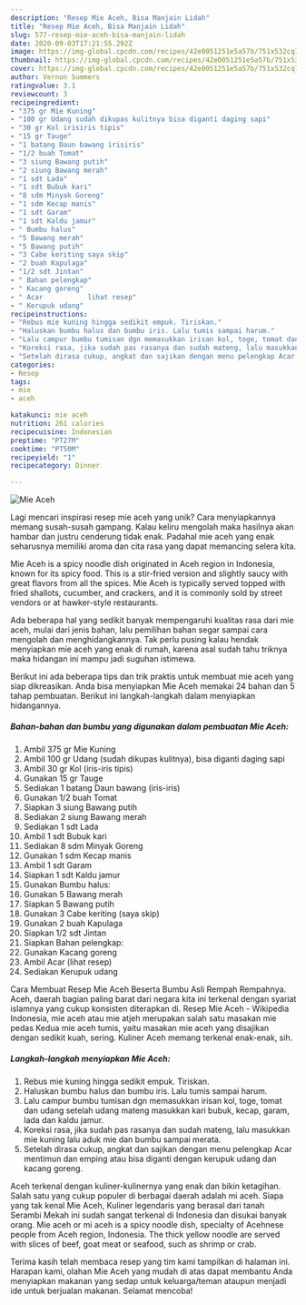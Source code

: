 ```yaml
---
description: "Resep Mie Aceh, Bisa Manjain Lidah"
title: "Resep Mie Aceh, Bisa Manjain Lidah"
slug: 577-resep-mie-aceh-bisa-manjain-lidah
date: 2020-09-03T17:21:55.292Z
image: https://img-global.cpcdn.com/recipes/42e0051251e5a57b/751x532cq70/mie-aceh-foto-resep-utama.jpg
thumbnail: https://img-global.cpcdn.com/recipes/42e0051251e5a57b/751x532cq70/mie-aceh-foto-resep-utama.jpg
cover: https://img-global.cpcdn.com/recipes/42e0051251e5a57b/751x532cq70/mie-aceh-foto-resep-utama.jpg
author: Vernon Summers
ratingvalue: 3.1
reviewcount: 3
recipeingredient:
- "375 gr Mie Kuning"
- "100 gr Udang sudah dikupas kulitnya bisa diganti daging sapi"
- "30 gr Kol irisiris tipis"
- "15 gr Tauge"
- "1 batang Daun bawang irisiris"
- "1/2 buah Tomat"
- "3 siung Bawang putih"
- "2 siung Bawang merah"
- "1 sdt Lada"
- "1 sdt Bubuk kari"
- "8 sdm Minyak Goreng"
- "1 sdm Kecap manis"
- "1 sdt Garam"
- "1 sdt Kaldu jamur"
- " Bumbu halus"
- "5 Bawang merah"
- "5 Bawang putih"
- "3 Cabe keriting saya skip"
- "2 buah Kapulaga"
- "1/2 sdt Jintan"
- " Bahan pelengkap"
- " Kacang goreng"
- " Acar           lihat resep"
- " Kerupuk udang"
recipeinstructions:
- "Rebus mie kuning hingga sedikit empuk. Tiriskan."
- "Haluskan bumbu halus dan bumbu iris. Lalu tumis sampai harum."
- "Lalu campur bumbu tumisan dgn memasukkan irisan kol, toge, tomat dan udang setelah udang mateng masukkan kari bubuk, kecap, garam, lada dan kaldu jamur."
- "Koreksi rasa, jika sudah pas rasanya dan sudah mateng, lalu masukkan mie kuning lalu aduk mie dan bumbu sampai merata."
- "Setelah dirasa cukup, angkat dan sajikan dengan menu pelengkap Acar mentimun dan emping atau bisa diganti dengan kerupuk udang dan kacang goreng."
categories:
- Resep
tags:
- mie
- aceh

katakunci: mie aceh 
nutrition: 261 calories
recipecuisine: Indonesian
preptime: "PT27M"
cooktime: "PT50M"
recipeyield: "1"
recipecategory: Dinner

---
```



![Mie Aceh](https://img-global.cpcdn.com/recipes/42e0051251e5a57b/751x532cq70/mie-aceh-foto-resep-utama.jpg)

Lagi mencari inspirasi resep mie aceh yang unik? Cara menyiapkannya memang susah-susah gampang. Kalau keliru mengolah maka hasilnya akan hambar dan justru cenderung tidak enak. Padahal mie aceh yang enak seharusnya memiliki aroma dan cita rasa yang dapat memancing selera kita.

Mie Aceh is a spicy noodle dish originated in Aceh region in Indonesia, known for its spicy food. This is a stir-fried version and slightly saucy with great flavors from all the spices. Mie Aceh is typically served topped with fried shallots, cucumber, and crackers, and it is commonly sold by street vendors or at hawker-style restaurants.

Ada beberapa hal yang sedikit banyak mempengaruhi kualitas rasa dari mie aceh, mulai dari jenis bahan, lalu pemilihan bahan segar sampai cara mengolah dan menghidangkannya. Tak perlu pusing kalau hendak menyiapkan mie aceh yang enak di rumah, karena asal sudah tahu triknya maka hidangan ini mampu jadi suguhan istimewa.


Berikut ini ada beberapa tips dan trik praktis untuk membuat mie aceh yang siap dikreasikan. Anda bisa menyiapkan Mie Aceh memakai 24 bahan dan 5 tahap pembuatan. Berikut ini langkah-langkah dalam menyiapkan hidangannya.

<!--inarticleads1-->

##### Bahan-bahan dan bumbu yang digunakan dalam pembuatan Mie Aceh:

1. Ambil 375 gr Mie Kuning
1. Ambil 100 gr Udang (sudah dikupas kulitnya), bisa diganti daging sapi
1. Ambil 30 gr Kol (iris-iris tipis)
1. Gunakan 15 gr Tauge
1. Sediakan 1 batang Daun bawang (iris-iris)
1. Gunakan 1/2 buah Tomat
1. Siapkan 3 siung Bawang putih
1. Sediakan 2 siung Bawang merah
1. Sediakan 1 sdt Lada
1. Ambil 1 sdt Bubuk kari
1. Sediakan 8 sdm Minyak Goreng
1. Gunakan 1 sdm Kecap manis
1. Ambil 1 sdt Garam
1. Siapkan 1 sdt Kaldu jamur
1. Gunakan  Bumbu halus:
1. Gunakan 5 Bawang merah
1. Siapkan 5 Bawang putih
1. Gunakan 3 Cabe keriting (saya skip)
1. Gunakan 2 buah Kapulaga
1. Siapkan 1/2 sdt Jintan
1. Siapkan  Bahan pelengkap:
1. Gunakan  Kacang goreng
1. Ambil  Acar           (lihat resep)
1. Sediakan  Kerupuk udang


Cara Membuat Resep Mie Aceh Beserta Bumbu Asli Rempah Rempahnya. Aceh, daerah bagian paling barat dari negara kita ini terkenal dengan syariat islamnya yang cukup konsisten diterapkan di. Resep Mie Aceh - Wikipedia Indonesia, mie aceh atau mie atjeh merupakan salah satu masakan mie pedas Kedua mie aceh tumis, yaitu masakan mie aceh yang disajikan dengan sedikit kuah, sering. Kuliner Aceh memang terkenal enak-enak, sih. 

<!--inarticleads2-->

##### Langkah-langkah menyiapkan Mie Aceh:

1. Rebus mie kuning hingga sedikit empuk. Tiriskan.
1. Haluskan bumbu halus dan bumbu iris. Lalu tumis sampai harum.
1. Lalu campur bumbu tumisan dgn memasukkan irisan kol, toge, tomat dan udang setelah udang mateng masukkan kari bubuk, kecap, garam, lada dan kaldu jamur.
1. Koreksi rasa, jika sudah pas rasanya dan sudah mateng, lalu masukkan mie kuning lalu aduk mie dan bumbu sampai merata.
1. Setelah dirasa cukup, angkat dan sajikan dengan menu pelengkap Acar mentimun dan emping atau bisa diganti dengan kerupuk udang dan kacang goreng.


Aceh terkenal dengan kuliner-kulinernya yang enak dan bikin ketagihan. Salah satu yang cukup populer di berbagai daerah adalah mi aceh. Siapa yang tak kenal Mie Aceh, Kuliner legendaris yang berasal dari tanah Serambi Mekah ini sudah sangat terkenal di Indonesia dan disukai banyak orang. Mie aceh or mi aceh is a spicy noodle dish, specialty of Acehnese people from Aceh region, Indonesia. The thick yellow noodle are served with slices of beef, goat meat or seafood, such as shrimp or crab. 

Terima kasih telah membaca resep yang tim kami tampilkan di halaman ini. Harapan kami, olahan Mie Aceh yang mudah di atas dapat membantu Anda menyiapkan makanan yang sedap untuk keluarga/teman ataupun menjadi ide untuk berjualan makanan. Selamat mencoba!
